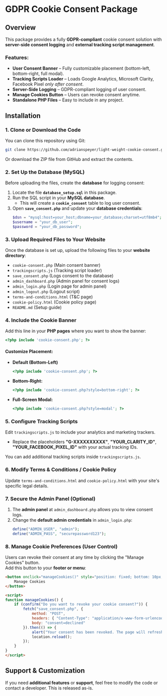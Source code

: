 # GDPR Cookie Consent Package

## Overview
This package provides a fully **GDPR-compliant** cookie consent solution with **server-side consent logging** and **external tracking script management**.

### Features:
- **User Consent Banner** – Fully customizable placement (bottom-left, bottom-right, full modal).
- **Tracking Scripts Loader** – Loads Google Analytics, Microsoft Clarity, Facebook Pixel *only after consent*.
- **Server-Side Logging** – GDPR-compliant logging of user consent.
- **Manage Cookies Button** – Users can revoke consent anytime.
- **Standalone PHP Files** – Easy to include in any project.

## Installation

### 1. Clone or Download the Code
You can clone this repository using Git:  
```sh
git clone https://github.com/adrianspeyer/light-weight-cookie-consent.git
```
Or download the ZIP file from GitHub and extract the contents.

### 2. Set Up the Database (MySQL)
Before uploading the files, create the **database** for logging consent:

1. Locate the file **`database_setup.sql`** in this package.
2. Run the SQL script in your **MySQL database**.  
   - This will create a **`cookie_consent`** table to log user consent.
3. Open **`save_consent.php`** and update your **database credentials**:
   ```php
   $dsn = "mysql:host=your_host;dbname=your_database;charset=utf8mb4";
   $username = "your_db_user";
   $password = "your_db_password";
   ```

### 3. Upload Required Files to Your Website
Once the database is set up, upload the following files to your **website directory**:
- `cookie-consent.php` (Main consent banner)
- `trackingscripts.js` (Tracking script loader)
- `save_consent.php` (Logs consent to the database)
- `admin_dashboard.php` (Admin panel for consent logs)
- `admin_login.php` (Login page for admin panel)
- `admin_logout.php` (Logout script)
- `terms-and-conditions.html` (T&C page)
- `cookie-policy.html` (Cookie policy page)
- `README.md` (Setup guide)

### 4. Include the Cookie Banner
Add this line in your **PHP pages** where you want to show the banner:
```php
<?php include 'cookie-consent.php'; ?>
```

#### Customize Placement:
- **Default (Bottom-Left)**  
  ```php
  <?php include 'cookie-consent.php'; ?>
  ```
- **Bottom-Right:**  
  ```php
  <?php include 'cookie-consent.php?style=bottom-right'; ?>
  ```
- **Full-Screen Modal:**  
  ```php
  <?php include 'cookie-consent.php?style=modal'; ?>
  ```

### 5. Configure Tracking Scripts
Edit `trackingscripts.js` to include your analytics and marketing trackers.

- Replace the placeholders **"G-XXXXXXXXXX"**, **"YOUR_CLARITY_ID"**, **"YOUR_FACEBOOK_PIXEL_ID"** with your actual tracking IDs.

You can add additional tracking scripts inside `trackingscripts.js`.

### 6. Modify Terms & Conditions / Cookie Policy
Update `terms-and-conditions.html` and `cookie-policy.html` with your site's specific legal details.

### 7. Secure the Admin Panel (Optional)
1. The **admin panel** at `admin_dashboard.php` allows you to view consent logs.
2. Change the **default admin credentials** in `admin_login.php`:
   ```php
   define("ADMIN_USER", "admin");
   define("ADMIN_PASS", "securepassword123");
   ```

### 8. Manage Cookie Preferences (User Control)
Users can revoke their consent at any time by clicking the "Manage Cookies" button.  
Add this button to your **footer or menu**:
```html
<button onclick="manageCookies()" style="position: fixed; bottom: 10px; right: 10px; background: #FFA500; color: white; border: none; padding: 10px; cursor: pointer; border-radius: 5px;">
    Manage Cookies
</button>

<script>
function manageCookies() {
    if (confirm("Do you want to revoke your cookie consent?")) {
        fetch("save_consent.php", {
            method: "POST",
            headers: { "Content-Type": "application/x-www-form-urlencoded" },
            body: "consent=declined"
        }).then(() => {
            alert("Your consent has been revoked. The page will refresh.");
            location.reload();
        });
    }
}
</script>
```

## Support & Customization
If you need **additional features** or **support**, feel free to modify the code or contact a developer. This is released as-is.
